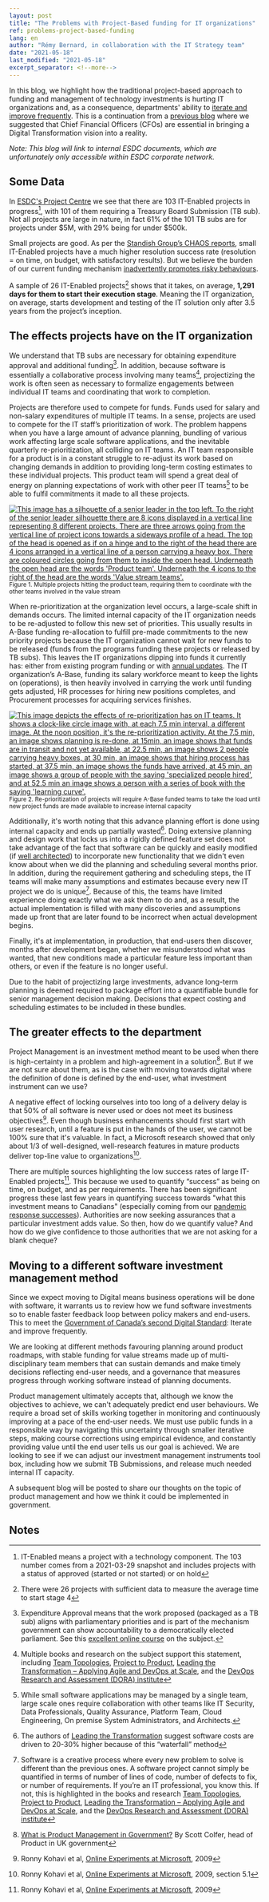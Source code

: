 ```yaml
---
layout: post
title: "The Problems with Project-Based funding for IT organizations"
ref: problems-project-based-funding
lang: en
author: "Rémy Bernard, in collaboration with the IT Strategy team"
date: "2021-05-18"
last_modified: "2021-05-18"
excerpt_separator: <!--more-->
---
```

<!-- markdownlint-disable MD033 -->
<!-- the below cSpell statement says to ignore any text between HTML tags. e.g., it will ignore "th rowspan='2'" in this string: <th rowspan='2'> -->
<!-- cSpell:ignoreRegExp /\<[^\>]+\>/ -->
<!-- The img + em {} stylecheet selector is a hack to add caption to an image in markdown without using plugin: https://stackoverflow.com/questions/19331362/using-an-image-caption-in-markdown-jekyll -->

<style>
table, th, td {
  border: 1px solid black;
}

th {
  background-color: #ccccff;
}

img + em { display: inline-block; }
</style>

In this blog, we highlight how the traditional project-based approach to funding and management of technology investments is hurting IT organizations and, as a consequence, departments' ability to [iterate and improve frequently](https://www.canada.ca/en/government/system/digital-government/government-canada-digital-standards.html).
This is a continuation from a [previous blog](https://sara-sabr.github.io/ITStrategy/2020/10/27/cio-digital-transformation.html) where we suggested that Chief Financial Officers (CFOs) are essential in bringing a Digital Transformation vision into a reality.

<!--more-->

_Note: This blog will link to internal ESDC documents, which are unfortunately only accessible within ESDC corporate network._

## Some Data

In [ESDC's Project Centre](https://gpp-ppm.service.gc.ca/sites/pwa/Projects.aspx) we see that there are 103 IT-Enabled projects in progress[^1], with 101 of them requiring a Treasury Board Submission (TB sub).
Not all projects are large in nature, in fact 61% of the 101 TB subs are for projects under $5M, with 29% being for under $500k.

Small projects are good.
As per the [Standish Group’s CHAOS reports](https://standishgroup.com/sample_research_files/CHAOSReport2015-Final.pdf), small IT-Enabled projects have a much higher resolution success rate (resolution = on time, on budget, with satisfactory results).
But we believe the burden of our current funding mechanism [inadvertently promotes risky behaviours](https://sara-sabr.github.io/ITStrategy/2019/12/20/why-we-are-promoting-risks.html).

A sample of 26 IT-Enabled projects[^2] shows that it takes, on average, **1,291 days for them to start their execution stage**.
Meaning the IT organization, on average, starts development and testing of the IT solution only after 3.5 years from the project’s inception.

## The effects projects have on the IT organization

We understand that TB subs are necessary for obtaining expenditure approval and additional funding[^3].
In addition, because software is essentially a collaborative process involving many teams[^4], projectizing the work is often seen as  necessary to formalize engagements between individual IT teams and coordinating that work to completion.

Projects are therefore used to compete for funds.
Funds used for salary and non-salary expenditures of multiple IT teams.
In a sense, projects are used to compete for the IT staff’s prioritization of work.
The problem happens when you have a large amount of advance planning, bundling of various work affecting large scale software applications, and the inevitable quarterly re-prioritization, all colliding on IT teams.
An IT team responsible for a product is in a constant struggle to re-adjust its work based on changing demands in addition to providing long-term costing estimates to these individual projects.
This product team will spend a great deal of energy on planning expectations of work with other peer IT teams[^5] to be able to fulfil commitments it made to all these projects.

<a href="/ITStrategy/assets/images/project-planning-effect-on-product-teams-en.png" style="display: block">
    <img src = "{{ site.baseurl }}/assets/images/project-planning-effect-on-product-teams-en.png"
    alt = "This image has a silhouette of a senior leader in the top left. To the right of the senior leader silhouette there are 8 icons displayed in a vertical line representing 8 different projects. There are three arrows going from the vertical line of project icons towards a sideways profile of a head. The top of the head is opened as if on a hinge and to the right of the head there are 4 icons arranged in a vertical line of a person carrying a heavy box. There are coloured circles going from them to inside the open head. Underneath the open head are the words 'Product team'. Underneath the 4 icons to the right of the head are the words 'Value stream teams'."/>
</a>
<small>Figure 1. Multiple projects hitting the product team, requiring them to coordinate with the other teams involved in the value stream</small>

When re-prioritization at the organization level occurs, a large-scale shift in demands occurs.
The limited internal capacity of the IT organization needs to be re-adjusted to follow this new set of priorities.
This usually results in A-Base funding re-allocation to fulfill pre-made commitments to the new priority projects  because the IT organization cannot wait for new funds to be released (funds from the programs funding these projects or released by TB subs).
This leaves the IT organizations dipping into funds it currently has: either from existing program funding or with [annual updates](https://www.oag-bvg.gc.ca/internet/English/parl_oag_200611_00_e_14968.html#ch0hd3d).
The IT organization’s A-Base, funding its salary workforce meant to keep the lights on (operations), is then heavily involved in carrying the work until funding gets adjusted, HR processes for hiring new positions completes, and Procurement processes for acquiring services finishes.

<a href="/ITStrategy/assets/images/project-reprioritization-effects-en.png" style="display: block">
    <img src="{{ site.baseurl }}/assets/images/project-reprioritization-effects-en.png"
    alt="This image depicts the effects of re-prioritization has on IT teams. It shows a clock-like circle image with, at each 7.5 min interval, a different image. At the noon position, it's the re-prioritization activity. At the 7.5 min, an image shows planning is re-done, at 15min, an image shows that funds are in transit and not yet available, at 22.5 min, an image shows 2 people carrying heavy boxes, at 30 min, an image shows that hiring process has started, at 37.5 min, an image shows the funds have arrived, at 45 min, an image shows a group of people with the saying 'specialized people hired', and at 52.5 min an image shows a person with a series of book with the saying 'learning curve'."/>
</a>
<small>Figure 2. Re-prioritization of projects will require A-Base funded teams to take the load until new project funds are made available to increase internal capacity</small>

Additionally, it's worth noting that this advance planning effort is done using internal capacity and ends up partially wasted[^6].
Doing extensive planning and design work that locks us into a rigidly defined feature set does not take advantage of the fact that software can be quickly and easily modified (if [well architected](https://cloud.google.com/architecture/devops/devops-tech-architecture)) to incorporate new functionality that we didn't even know about when we did the planning and scheduling several months prior.
In addition, during the requirement gathering and scheduling steps, the IT teams will make many assumptions and estimates because every new IT project we do is unique[^7].
Because of this, the teams have limited experience doing exactly what we ask them to do and, as a result, the actual implementation is filled with many discoveries and assumptions made up front that are later found to be incorrect when actual development begins.

Finally, it's at implementation, in production, that end-users then discover, months after development began, whether we misunderstood what was wanted, that new conditions made a particular feature less important than others, or even if the feature is no longer useful.

Due to the habit of projectizing large investments, advance long-term planning is deemed required to package effort into a quantifiable bundle for senior management decision making.
Decisions that expect costing and scheduling estimates to be included in these bundles.

## The greater effects to the department

Project Management is an investment method meant to be used when there is high-certainty in a problem and high-agreement in a solution[^8].
But if we are not sure about them, as is the case with moving towards digital where the definition of done is defined by the end-user, what investment instrument can we use?

A negative effect of locking ourselves into too long of a delivery delay is that 50% of all software is never used or does not meet its business objectives[^9]. Even though business enhancements should first start with user research, until a feature is put in the hands of the user, we cannot be 100% sure that it's valuable.
In fact, a Microsoft research showed that only about 1/3 of well-designed, well-research features in mature products deliver top-line value to organizations[^10].

There are multiple sources highlighting the low success rates of large IT-Enabled projects[^9]. This because we used to quantify “success” as being on time, on budget, and as per requirements. There has been significant progress these last few years in quantifying success towards "what this investment means to Canadians" (especially coming from our [pandemic response successes](https://nationalpost.com/opinion/john-ivison-amid-staggering-unemployment-rate-public-servants-processing-ei-claims-are-the-unsung-heroes)).
Authorities are now seeking assurances that a particular investment adds value. So then, how do we quantify value? And how do we give confidence to those authorities that we are not asking for a blank cheque?

## Moving to a different software investment management method

Since we expect moving to Digital means business operations will be done with software, it warrants us to review how we fund software investments so to enable faster feedback loop between policy makers and end-users.
This to meet the [Government of Canada’s second Digital Standard](https://www.canada.ca/en/government/system/digital-government/government-canada-digital-standards.html): Iterate and improve frequently.

We are looking at different methods favouring planning around product roadmaps, with stable funding for value streams made up of multi-disciplinary team members that can sustain demands and make timely decisions reflecting end-user needs, and a governance that measures progress through working software instead of planning documents.

Product management ultimately accepts that, although we know the objectives to achieve, we can't adequately predict end user behaviours.
We require a broad set of skills working together in monitoring and continuously improving at a pace of the end-user needs.
We must use public funds in a responsible way by navigating this uncertainty through smaller iterative steps, making course corrections using empirical evidence, and constantly providing value until the end user tells us our goal is achieved.
We are looking to see if we can adjust our investment management instruments tool box, including how we submit TB Submissions, and release much needed internal IT capacity.

A subsequent blog will be posted to share our thoughts on the topic of product management and how we think it could be implemented in government.

## Notes

[^1]: IT-Enabled means a project with a technology component. The 103 number comes from a 2021-03-29 snapshot and includes projects with a status of approved (started or not started) or on hold
[^2]: There were 26 projects with sufficient data to measure the average time to start stage 4
[^3]: Expenditure Approval means that the work proposed (packaged as a TB sub) aligns with parliamentary priorities and is part of the mechanism government can show accountability to a democratically elected parliament. See this [excellent online course](https://csps-efpc.gc.ca/Catalogue/courses-eng.aspx?code=F112) on the subject.
[^4]: Multiple books and research on the subject support this statement, including [Team Topologies](https://teamtopologies.com/), [Project to Product](https://projecttoproduct.org/), [Leading the Transformation – Applying Agile and DevOps at Scale](https://itrevolution.com/about-the-book-leading-the-transformation/), and the [DevOps Research and Assessment (DORA) institute](https://www.devops-research.com/research.html)
[^5]: While small software applications may be managed by a single team, large scale ones require collaboration with other teams like IT Security, Data Professionals, Quality Assurance, Platform Team, Cloud Engineering, On premise System Administrators, and Architects.
[^6]: The authors of [Leading the Transformation](https://itrevolution.com/about-the-book-leading-the-transformation/) suggest software costs are driven to 20-30% higher because of this “waterfall” method
[^7]: Software is a creative process where every new problem to solve is different than the previous ones. A software project cannot simply be quantified in terms of number of lines of code, number of defects to fix, or number of requirements. If you’re an IT professional, you know this. If not, this is highlighted in the books and research [Team Topologies](https://teamtopologies.com/), [Project to Product](https://projecttoproduct.org/), [Leading the Transformation – Applying Agile and DevOps at Scale](https://itrevolution.com/about-the-book-leading-the-transformation/), and the [DevOps Research and Assessment (DORA) institute](https://www.devops-research.com/research.html)
[^8]: [What is Product Management in Government?](https://scottcolfer.com/2019/01/02/what-is-product-management.html) By Scott Colfer, head of Product in UK government
[^9]: Ronny Kohavi et al, [Online Experiments at Microsoft](https://ai.stanford.edu/~ronnyk/ExPThinkWeek2009Public.pdf), 2009
[^10]: Ronny Kohavi et al, [Online Experiments at Microsoft](https://ai.stanford.edu/~ronnyk/ExPThinkWeek2009Public.pdf), 2009, section 5.1
[^11]: [The Standish Group CHAOS Study](https://standishgroup.com/sample_research_files/CHAOSReport2015-Final.pdf), 5 Auditor General Reports ([2006 Novembre](https://www.oag-bvg.gc.ca/internet/English/parl_oag_200611_03_e_14971.html), [2010 Spring](https://www.oag-bvg.gc.ca/internet/English/parl_oag_201004_01_e_33714.html), [2011 June](https://www.oag-bvg.gc.ca/internet/English/parl_oag_201106_02_e_35370.html), [2015 Spring](https://www.oag-bvg.gc.ca/internet/English/parl_oag_201504_05_e_40351.html), [2018 Spring](https://www.oag-bvg.gc.ca/internet/English/parl_oag_201805_01_e_43033.html)), [McKinsey Digital on Delivering large-scale IT projects](https://www.mckinsey.com/business-functions/mckinsey-digital/our-insights/delivering-large-scale-it-projects-on-time-on-budget-and-on-value?cid=soc-web), and the [June 2016 and May 2019 House of Commons questions](https://large-government-of-canada-it-projects.github.io/) on large IT projects over $1M
